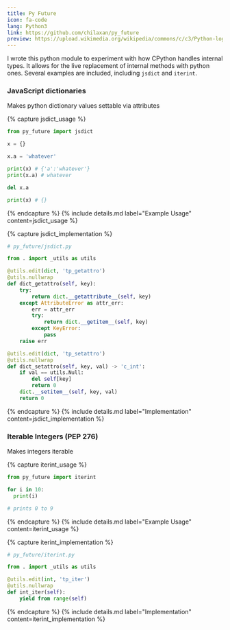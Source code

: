 ```yaml
---
title: Py Future
icon: fa-code
lang: Python3
link: https://github.com/chilaxan/py_future
preview: https://upload.wikimedia.org/wikipedia/commons/c/c3/Python-logo-notext.svg
---
```


I wrote this python module to experiment with how CPython handles internal types.
It allows for the live replacement of internal methods with python ones.
Several examples are included, including ``jsdict`` and ``iterint``.

### JavaScript dictionaries
Makes python dictionary values settable via attributes

{% capture jsdict_usage %}
```py
from py_future import jsdict

x = {}

x.a = 'whatever'

print(x) # {'a':'whatever'}
print(x.a) # whatever

del x.a

print(x) # {}
```
{% endcapture %}
{% include details.md label="Example Usage" content=jsdict_usage %}

{% capture jsdict_implementation %}
```py
# py_future/jsdict.py

from . import _utils as utils

@utils.edit(dict, 'tp_getattro')
@utils.nullwrap
def dict_getattro(self, key):
    try:
        return dict.__getattribute__(self, key)
    except AttributeError as attr_err:
        err = attr_err
        try:
            return dict.__getitem__(self, key)
        except KeyError:
            pass
    raise err

@utils.edit(dict, 'tp_setattro')
@utils.nullwrap
def dict_setattro(self, key, val) -> 'c_int':
    if val == utils.Null:
        del self[key]
        return 0
    dict.__setitem__(self, key, val)
    return 0
```
{% endcapture %}
{% include details.md label="Implementation" content=jsdict_implementation %}

### Iterable Integers (PEP 276)
Makes integers iterable

{% capture iterint_usage %}
```py
from py_future import iterint

for i in 10:
  print(i)

# prints 0 to 9
```
{% endcapture %}
{% include details.md label="Example Usage" content=iterint_usage %}

{% capture iterint_implementation %}
```py
# py_future/iterint.py

from . import _utils as utils

@utils.edit(int, 'tp_iter')
@utils.nullwrap
def int_iter(self):
    yield from range(self)
```
{% endcapture %}
{% include details.md label="Implementation" content=iterint_implementation %}

